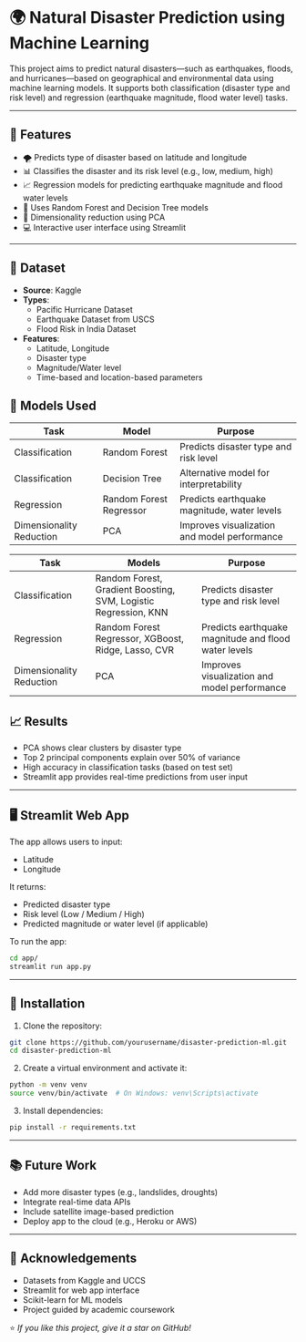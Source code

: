 
# 🌍 Natural Disaster Prediction using Machine Learning

This project aims to predict natural disasters—such as earthquakes, floods, and hurricanes—based on geographical and environmental data using machine learning models. It supports both classification (disaster type and risk level) and regression (earthquake magnitude, flood water level) tasks.

---

## 🚀 Features

- 🌪️ Predicts type of disaster based on latitude and longitude
- 📊 Classifies the disaster and its risk level (e.g., low, medium, high)
- 📈 Regression models for predicting earthquake magnitude and flood water levels
- 🧠 Uses Random Forest and Decision Tree models
- 🧬 Dimensionality reduction using PCA 
- 💻 Interactive user interface using Streamlit

---

## 📌 Dataset

- **Source**: Kaggle
- **Types**: 
  - Pacific Hurricane Dataset
  - Earthquake Dataset from USCS
  - Flood Risk in India Dataset
- **Features**:
  - Latitude, Longitude
  - Disaster type
  - Magnitude/Water level
  - Time-based and location-based parameters

## 🧪 Models Used

| Task | Model | Purpose |
|------|-------|---------|
| Classification | Random Forest | Predicts disaster type and risk level |
| Classification | Decision Tree | Alternative model for interpretability |
| Regression | Random Forest Regressor | Predicts earthquake magnitude, water levels |
| Dimensionality Reduction | PCA  | Improves visualization and model performance |""",

| Task | Models | Purpose |
|------|--------|---------|
| Classification | Random Forest, Gradient Boosting, SVM, Logistic Regression, KNN | Predicts disaster type and risk level |
| Regression | Random Forest Regressor, XGBoost, Ridge, Lasso, CVR | Predicts earthquake magnitude and flood water levels |
| Dimensionality Reduction | PCA | Improves visualization and model performance |

## 📈 Results

- PCA shows clear clusters by disaster type
- Top 2 principal components explain over 50% of variance
- High accuracy in classification tasks (based on test set)
- Streamlit app provides real-time predictions from user input

---

## 🖥️ Streamlit Web App

The app allows users to input:
- Latitude
- Longitude

It returns:
- Predicted disaster type
- Risk level (Low / Medium / High)
- Predicted magnitude or water level (if applicable)

To run the app:

```bash
cd app/
streamlit run app.py
```

---

## 🔧 Installation

1. Clone the repository:

```bash
git clone https://github.com/yourusername/disaster-prediction-ml.git
cd disaster-prediction-ml
```

2. Create a virtual environment and activate it:

```bash
python -m venv venv
source venv/bin/activate  # On Windows: venv\Scripts\activate
```

3. Install dependencies:

```bash
pip install -r requirements.txt
```

---

## 📚 Future Work

- Add more disaster types (e.g., landslides, droughts)
- Integrate real-time data APIs
- Include satellite image-based prediction
- Deploy app to the cloud (e.g., Heroku or AWS)

---

## 🙌 Acknowledgements

- Datasets from Kaggle and UCCS
- Streamlit for web app interface
- Scikit-learn for ML models
- Project guided by academic coursework



⭐ *If you like this project, give it a star on GitHub!*
